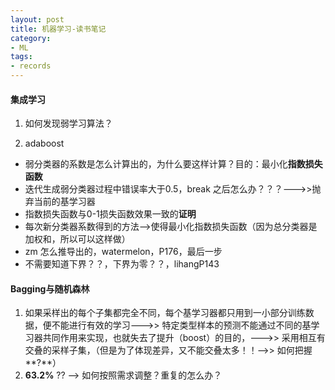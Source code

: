 ```yaml
---
layout: post
title: 机器学习-读书笔记
category: 
- ML
tags:
- records
---
```


#### 集成学习
1. 如何发现弱学习算法？  
  
2. adaboost   
- 弱分类器的系数是怎么计算出的，为什么要这样计算？目的：最小化**指数损失函数**  
- 迭代生成弱分类器过程中错误率大于0.5，break 之后怎么办？？？--->>抛弃当前的基学习器  
- 指数损失函数与0-1损失函数效果一致的**证明**
- 每次新分类器系数得到的方法-->使得最小化指数损失函数（因为总分类器是加权和，所以可以这样做）
- zm 怎么推导出的，watermelon，P176，最后一步
- 不需要知道下界？？，下界为零？？，lihangP143

#### Bagging与随机森林
1. 如果采样出的每个子集都完全不同，每个基学习器都只用到一小部分训练数据，便不能进行有效的学习--->> 特定类型样本的预测不能通过不同的基学习器共同作用来实现，也就失去了提升（boost）的目的，--->> 采用相互有交叠的采样子集，（但是为了体现差异，又不能交叠太多！！-->> 如何把握**?**）
2. **63.2%** ?? -->  如何按照需求调整？重复的怎么办？

